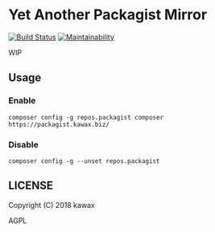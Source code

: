 # Yet Another Packagist Mirror

[![Build Status](https://travis-ci.com/kawax/packagist-bot.svg?branch=master)](https://travis-ci.com/kawax/packagist-bot)
[![Maintainability](https://api.codeclimate.com/v1/badges/f60ac2f4e92f3f839107/maintainability)](https://codeclimate.com/github/kawax/packagist-bot/maintainability)


WIP

## Usage

### Enable
```
composer config -g repos.packagist composer https://packagist.kawax.biz/
```

### Disable
```
composer config -g --unset repos.packagist
```

## LICENSE
Copyright (C) 2018 kawax

AGPL
